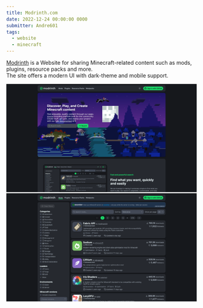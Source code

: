 ```yaml
---
title: Modrinth.com
date: 2022-12-24 00:00:00 0000
submitter: Andre601
tags:
  - website
  - minecraft
---
```


[Modrinth] is a Website for sharing Minecraft-related content such as mods, plugins, resource packs and more.  
The site offers a modern UI with dark-theme and mobile support.

![frontpage](/assets/images/modrinth/frontpage.png) ![mods-list](/assets/images/modrinth/mods-list.png)

[modrinth]: https://modrinth.com